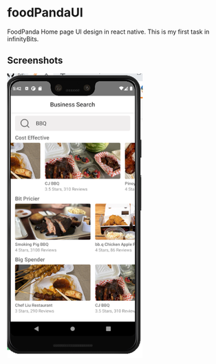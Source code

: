 # foodPandaUI

FoodPanda Home page UI design in react native. This is my first task in infinityBits.


## Screenshots

![App Gif](https://github.com/alihaxan020/FoodFinderApp/blob/main/assets/images/screenshot1.PNG?raw=true) 
